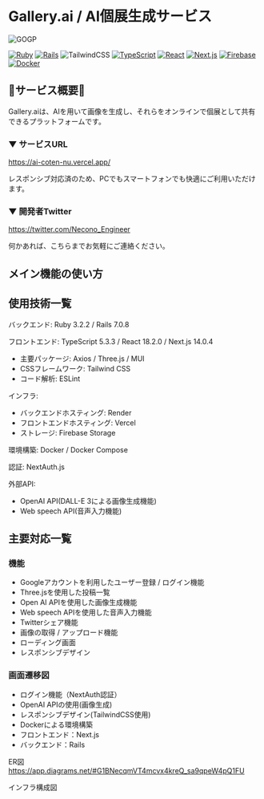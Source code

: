 
# Gallery.ai / AI個展生成サービス

![GOGP](https://github.com/gadname/AI_coten/assets/59115863/264ff173-3a6d-4d6e-a3ba-526f2db72ad1)

[![Ruby](https://img.shields.io/badge/Ruby-v3.2.2-CC342D?logo=Ruby&logoColor=CC342D)](https://www.ruby-lang.org/ja/news/2023/03/30/ruby-3-2-2-released)
[![Rails](https://img.shields.io/badge/Rails-v7.0.8-CC0000?logo=Ruby-on-Rails&logoColor=CC0000)](https://rubyonrails.org/2023/3/13/Rails-7-0-4-3-and-6-1-7-3-have-been-released)
![TailwindCSS](https://img.shields.io/badge/tailwindcss-%2338B2AC.svg?style=flat&logo=tailwind-css&logoColor=white)
[![TypeScript](https://img.shields.io/badge/TypeScript-v5.3.3-007ACC?logo=TypeScript&logoColor=007ACC)](https://www.typescriptlang.org/docs/handbook/release-notes/typescript-5-0.html)
[![React](https://img.shields.io/badge/React-v18.2.0-61DAFB?logo=React&logoColor=61DAFB)](https://react.dev/blog/2022/03/29/react-v18#whats-new-in-react-18)
[![Next.js](https://img.shields.io/badge/Next.js-v14.0.4-000000?logo=Next.js&logoColor=000000)](https://nextjs.org/blog/next-13-2)
[![Firebase](https://img.shields.io/badge/Firebase-gray?logo=Firebase&logoColor=FFCA28)](https://firebase.google.com)
[![Docker](https://img.shields.io/badge/Docker-gray?logo=Docker&logoColor=2496ED)](https://www.docker.com)

## 🎨サービス概要🎨
Gallery.aiは、AIを用いて画像を生成し、それらをオンラインで個展として共有できるプラットフォームです。

### ▼ サービスURL
https://ai-coten-nu.vercel.app/

レスポンシブ対応済のため、PCでもスマートフォンでも快適にご利用いただけます。


### ▼ 開発者Twitter
https://twitter.com/Necono_Engineer

何かあれば、こちらまでお気軽にご連絡ください。

## メイン機能の使い方


## 使用技術一覧
バックエンド: Ruby 3.2.2 / Rails 7.0.8

フロントエンド: TypeScript 5.3.3 / React 18.2.0 / Next.js 14.0.4
 - 主要パッケージ: Axios / Three.js / MUI
 - CSSフレームワーク: Tailwind CSS
 - コード解析: ESLint

インフラ:
 - バックエンドホスティング: Render
 - フロントエンドホスティング: Vercel
 - ストレージ: Firebase Storage

環境構築: Docker / Docker Compose 

認証: NextAuth.js

外部API: 
- OpenAI API(DALL-E 3による画像生成機能)
- Web speech API(音声入力機能)

## 主要対応一覧

### 機能

- Googleアカウントを利用したユーザー登録 / ログイン機能
- Three.jsを使用した投稿一覧
- Open AI APIを使用した画像生成機能
- Web speech APIを使用した音声入力機能
- Twitterシェア機能
- 画像の取得 / アップロード機能
- ローディング画面
- レスポンシブデザイン


### 画面遷移図
- ログイン機能（NextAuth認証）
- OpenAI APIの使用(画像生成)
- レスポンシブデザイン(TailwindCSS使用) 
- Dockerによる環境構築
- フロントエンド：Next.js
- バックエンド：Rails


ER図
https://app.diagrams.net/#G1BNecqmVT4mcvx4kreQ_sa9qpeW4pQ1FU

インフラ構成図

